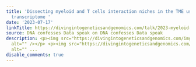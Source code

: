 ```yaml
---
title: 'Dissecting myeloid and T cells interaction niches in the TME using spatial
  transcriptome '
date: '2023-07-17'
linkTitle: https://divingintogeneticsandgenomics.com/talk/2023-myeloid-talk/
source: DNA confesses Data speak on DNA confesses Data speak
description: <p><img src="https://divingintogeneticsandgenomics.com/img/myeloid_1.png"
  alt="" /></p> <p><img src="https://divingintogeneticsandgenomics.com/img/myeloid_2.png"
  alt="" ...
disable_comments: true
---
```

<p><img src="https://divingintogeneticsandgenomics.com/img/myeloid_1.png" alt="" /></p> <p><img src="https://divingintogeneticsandgenomics.com/img/myeloid_2.png" alt="" ...
